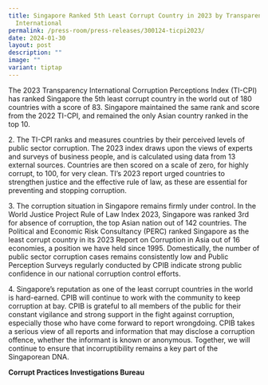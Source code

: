 ```yaml
---
title: Singapore Ranked 5th Least Corrupt Country in 2023 by Transparency
  International
permalink: /press-room/press-releases/300124-ticpi2023/
date: 2024-01-30
layout: post
description: ""
image: ""
variant: tiptap
---
```

<p>The 2023 Transparency International Corruption Perceptions Index (TI-CPI)
has ranked Singapore the 5th least corrupt country in the world out of
180 countries with a score of 83. Singapore maintained the same rank and
score from the 2022 TI-CPI, and remained the only Asian country ranked
in the top 10.</p>
<p>2. The TI-CPI ranks and measures countries by their perceived levels of
public sector corruption. The 2023 index draws upon the views of experts
and surveys of business people, and is calculated using data from 13 external
sources. Countries are then scored on a scale of zero, for highly corrupt,
to 100, for very clean. TI’s 2023 report urged countries to strengthen
justice and the effective rule of law, as these are essential for preventing
and stopping corruption.</p>
<p>3. The corruption situation in Singapore remains firmly under control.
In the World Justice Project Rule of Law Index 2023, Singapore was ranked
3rd for absence of corruption, the top Asian nation out of 142 countries.
The Political and Economic Risk Consultancy (PERC) ranked Singapore as
the least corrupt country in its 2023 Report on Corruption in Asia out
of 16 economies, a position we have held since 1995. Domestically, the
number of public sector corruption cases remains consistently low and Public
Perception Surveys regularly conducted by CPIB indicate strong public confidence
in our national corruption control efforts.</p>
<p>4. Singapore’s reputation as one of the least corrupt countries in the
world is hard-earned. CPIB will continue to work with the community to
keep corruption at bay. CPIB is grateful to all members of the public for
their constant vigilance and strong support in the fight against corruption,
especially those who have come forward to report wrongdoing. CPIB takes
a serious view of all reports and information that may disclose a corruption
offence, whether the informant is known or anonymous. Together, we will
continue to ensure that incorruptibility remains a key part of the Singaporean
DNA.</p>
<p><strong>Corrupt Practices Investigations Bureau</strong>
</p>